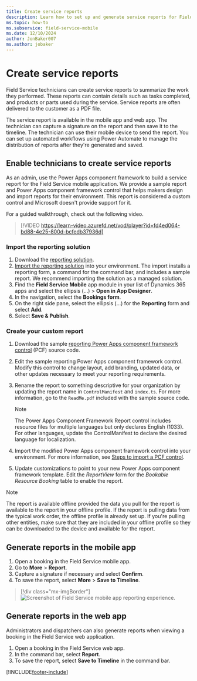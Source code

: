 ```yaml
---
title: Create service reports
description: Learn how to set up and generate service reports for Field Service technicians.
ms.topic: how-to
ms.subservice: field-service-mobile
ms.date: 12/10/2024
author: JonBaker007
ms.author: jobaker
---
```


# Create service reports

Field Service technicians can create service reports to summarize the work they performed. These reports can contain details such as tasks completed, and products or parts used during the service. Service reports are often delivered to the customer as a PDF file.

The service report is available in the mobile app and web app. The technician can capture a signature on the report and then save it to the timeline. The technician can use their mobile device to send the report. You can set up automated workflows using Power Automate to manage the distribution of reports after they're generated and saved.

## Enable technicians to create service reports

As an admin, use the Power Apps component framework to build a service report for the Field Service mobile application. We provide a sample report and Power Apps component framework control that helps makers design and import reports for their environment. This report is considered a custom control and Microsoft doesn't provide support for it.

For a guided walkthrough, check out the following video.
>
> [!VIDEO https://learn-video.azurefd.net/vod/player?id=fd4ed064-bd88-4e25-800d-bcfedb37936d]

### Import the reporting solution

1. Download the [reporting solution](https://aka.ms/fsmreporting-solution).
1. [Import the reporting solution](/power-apps/maker/data-platform/import-update-export-solutions) into your environment. The import installs a reporting form, a command for the command bar, and includes a sample report. We recommend importing the solution as a managed solution.
1. Find the **Field Service Mobile** app module in your list of Dynamics 365 apps and select the ellipsis (&hellip;) > **Open in App Designer**.
1. In the navigation, select the **Bookings form**.
1. On the right side pane, select the ellipsis (&hellip;) for the **Reporting** form and select **Add**.
1. Select **Save & Publish**.

### Create your custom report

1. Download the sample [reporting Power Apps component framework control](https://aka.ms/fsmreporting-pcf) (PCF) source code.
1. Edit the sample reporting Power Apps component framework control. Modify this control to change layout, add branding, updated data, or other updates necessary to meet your reporting requirements.
1. Rename the report to something descriptive for your organization by updating the report name in ```ControlManifest``` and ```index.ts```. For more information, go to the ```ReadMe.pdf``` included with the sample source code.

   > [!NOTE]
   > The Power Apps Component Framework Report control includes resource files for multiple languages but only declares English (1033). For other languages, update the ControlManifest to declare the desired language for localization.

1. Import the modified Power Apps component framework control into your environment. For more information, see [Steps to import a PCF control](/power-apps/developer/component-framework/import-custom-controls).
1. Update customizations to point to your new Power Apps component framework template. Edit the *ReportView* form for the *Bookable Resource Booking* table to enable the report.

> [!NOTE]
> The report is available offline provided the data you pull for the report is available to the report in your offline profile. If the report is pulling data from the typical work order, the offline profile is already set up. If you're pulling other entities, make sure that they are included in your offline profile so they can be downloaded to the device and available for the report.

## Generate reports in the mobile app

1. Open a booking in the Field Service mobile app.
1. Go to **More** > **Report**.
1. Capture a signature if necessary and select **Confirm**.
1. To save the report, select **More** > **Save to Timeline**.

> [!div class="mx-imgBorder"]
> ![Screenshot of Field Service mobile app reporting experience.](../media/mobile-2020-reporting-app.png)

## Generate reports in the web app

Administrators and dispatchers can also generate reports when viewing a booking in the Field Service web application.

1. Open a booking in the Field Service web app.
1. In the command bar, select **Report**.
1. To save the report, select **Save to Timeline** in the command bar.

[!INCLUDE[footer-include](../../includes/footer-banner.md)]
